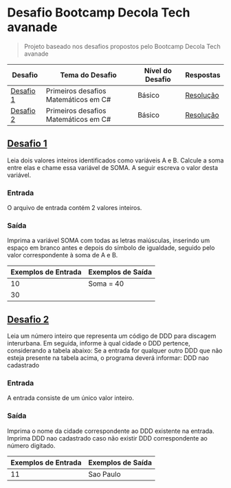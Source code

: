 # Desafio Bootcamp Decola Tech avanade
> Projeto baseado nos desafios propostos pelo Bootcamp Decola Tech avanade
<a name="ancora"></a>

|       Desafio                  |            Tema do Desafio               |  Nível do Desafio |                   Respostas                   |
|--------------------------------|------------------------------------------|-------------------|-----------------------------------------------|
|      [Desafio 1](#ancora1)     |     Primeiros desafios Matemáticos em C# |      Básico       |      [Resolução](src/desafios/desafop_1.cs)   |   
|      [Desafio 2](#ancora2)     |     Primeiros desafios Matemáticos em C# |      Básico       |      [Resolução](src/desafios/desafop-2.cs)   |   


## <a id="ancora1"></a>[Desafio 1](#ancora)
Leia dois valores inteiros identificados como variáveis A e B. Calcule a soma entre elas e chame essa variável de SOMA.
A seguir escreva o valor desta variável.

### Entrada
O arquivo de entrada contém 2 valores inteiros.

### Saída
Imprima a variável SOMA com todas as letras maiúsculas, inserindo um espaço em branco antes e depois do símbolo de igualdade, seguido pelo valor correspondente à soma de A e B.

|  Exemplos de Entrada  |  Exemplos de Saída  |    
|-----------------------|---------------------|
|        10             |      Soma = 40      |    
|        30             |                     |
## <a id="ancora2"></a>[Desafio 2](#ancora2)
Leia um número inteiro que representa um código de DDD para discagem interurbana. Em seguida, informe à qual cidade o DDD pertence, considerando a tabela abaixo:
Se a entrada for qualquer outro DDD que não esteja presente na tabela acima, o programa deverá informar:
DDD nao cadastrado

### Entrada
A entrada consiste de um único valor inteiro.

### Saída
Imprima o nome da cidade correspondente ao DDD existente na entrada. Imprima DDD nao cadastrado caso não existir DDD correspondente ao número digitado.

|  Exemplos de Entrada  |  Exemplos de Saída  |    
|-----------------------|---------------------|
|        11             |    Sao Paulo        |    

